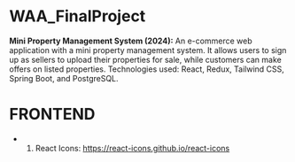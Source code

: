 # WAA_FinalProject
**Mini Property Management System (2024):** 
An e-commerce web application with a mini property management system. It allows users to sign up as sellers to upload their properties for sale, while customers can make offers on listed properties. Technologies used: React, Redux, Tailwind CSS, Spring Boot, and PostgreSQL.

# FRONTEND
* 1. React Icons: https://react-icons.github.io/react-icons
